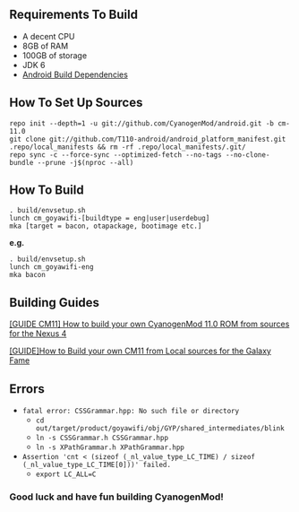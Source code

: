 ## Requirements To Build
- A decent CPU
- 8GB of RAM
- 100GB of storage
- JDK 6
- [Android Build Dependencies](https://source.android.com/setup/build/initializing#setting-up-a-linux-build-environment)

## How To Set Up Sources

```
repo init --depth=1 -u git://github.com/CyanogenMod/android.git -b cm-11.0
git clone git://github.com/T110-android/android_platform_manifest.git .repo/local_manifests && rm -rf .repo/local_manifests/.git/
repo sync -c --force-sync --optimized-fetch --no-tags --no-clone-bundle --prune -j$(nproc --all)
```

## How To Build

```
. build/envsetup.sh
lunch cm_goyawifi-[buildtype = eng|user|userdebug]
mka [target = bacon, otapackage, bootimage etc.]
```

**e.g.**

```shell
. build/envsetup.sh
lunch cm_goyawifi-eng
mka bacon
```

## Building Guides
[\[GUIDE CM11\] How to build your own CyanogenMod 11.0 ROM from sources for the Nexus 4](https://forum.xda-developers.com/t/guide-cm11-how-to-build-your-own-cyanogenmod-11-0-rom-from-sources-for-the-nexus-4.2515305/)

[\[GUIDE\]How to Build your own CM11 from Local sources for the Galaxy Fame](https://forum.xda-developers.com/t/guide-how-to-build-your-own-cm11-from-local-sources-for-the-galaxy-fame.2875919/)

## Errors
- `fatal error: CSSGrammar.hpp: No such file or directory`
  - `cd out/target/product/goyawifi/obj/GYP/shared_intermediates/blink`
  - `ln -s CSSGrammar.h CSSGrammar.hpp`
  - `ln -s XPathGrammar.h XPathGrammar.hpp`
- `Assertion 'cnt < (sizeof (_nl_value_type_LC_TIME) / sizeof (_nl_value_type_LC_TIME[0]))' failed.`
  - `export LC_ALL=C`

### Good luck and have fun building CyanogenMod!

